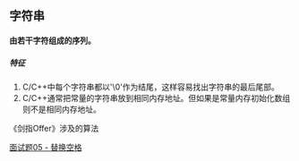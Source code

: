 ## 字符串

#### 由若干字符组成的序列。



##### 特征

1. C/C++中每个字符串都以'\0'作为结尾，这样容易找出字符串的最后尾部。
2. C/C++通常把常量的字符串放到相同内存地址。但如果是常量内存初始化数组则不是相同内存地址。



《剑指Offer》涉及的算法

[面试题05 - 替换空格](https://github.com/tangshenghao/iOSInterviewNotes/blob/master/数据结构%26算法/字符串/面试题05-替换空格.playground/Contents.swift)

